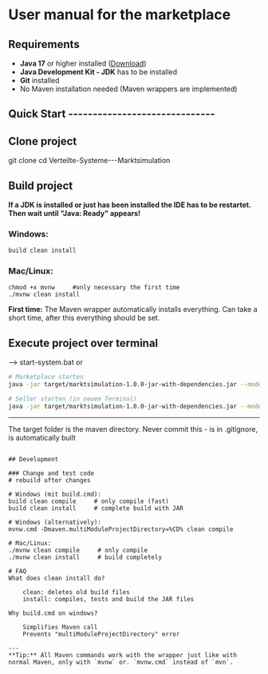 # User manual for the marketplace

## Requirements
- **Java 17** or higher installed ([Download](https://adoptium.net/))
- **Java Development Kit - JDK** has to be installed
- **Git** installed
- No Maven installation needed (Maven wrappers are implemented)

## Quick Start ------------------------------
## Clone project
git clone <repository-url>
cd Verteilte-Systeme---Marktsimulation

## Build project
**If a JDK is installed or just has been installed the IDE has to be restartet. Then wait until "Java: Ready" appears!**
### Windows:
```cmd
build clean install
```
### Mac/Linux:
```bash/cmd?
chmod +x mvnw     #only necessary the first time
./mvnw clean install
```

**First time:** The Maven wrapper automatically installs everything. Can take a short time, after this everything should be set.

## Execute project over terminal
--> start-system.bat
or
```bash
# Marketplace starten
java -jar target/marktsimulation-1.0.0-jar-with-dependencies.jar --mode=marketplace --instance=1

# Seller starten (in neuem Terminal)
java -jar target/marktsimulation-1.0.0-jar-with-dependencies.jar --mode=seller --instance=1
```
------------------------------

The target folder is the maven directory.
Never commit this - is in .gitignore, is automatically built
```

## Development

### Change and test code
# rebuild after changes

# Windows (mit build.cmd):
build clean compile     # only compile (fast)
build clean install     # complete build with JAR

# Windows (alternatively):
mvnw.cmd -Dmaven.multiModuleProjectDirectory=%CD% clean compile

# Mac/Linux:
./mvnw clean compile     # only compile
./mvnw clean install     # build completely

# FAQ
What does clean install do?

    clean: deletes old build files
    install: compiles, tests and build the JAR files

Why build.cmd on windows?

    Simplifies Maven call
    Prevents "multiModuleProjectDirectory" error

---
**Tip:** All Maven commands work with the wrapper just like with normal Maven, only with `mvnw` or. `mvnw.cmd` instead of `mvn`.